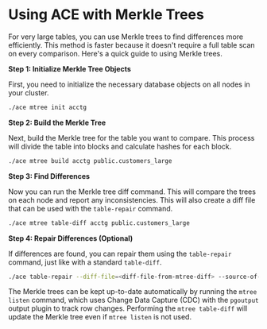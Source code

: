 # Using ACE with Merkle Trees

For very large tables, you can use Merkle trees to find differences more efficiently. This method is faster because it doesn't require a full table scan on every comparison. Here's a quick guide to using Merkle trees.

**Step 1: Initialize Merkle Tree Objects**

First, you need to initialize the necessary database objects on all nodes in your cluster.

```sh
./ace mtree init acctg
```

**Step 2: Build the Merkle Tree**

Next, build the Merkle tree for the table you want to compare. This process will divide the table into blocks and calculate hashes for each block.

```sh
./ace mtree build acctg public.customers_large
```

**Step 3: Find Differences**

Now you can run the Merkle tree diff command. This will compare the trees on each node and report any inconsistencies. This will also create a diff file that can be used with the `table-repair` command.

```sh
./ace mtree table-diff acctg public.customers_large
```

**Step 4: Repair Differences (Optional)**

If differences are found, you can repair them using the `table-repair` command, just like with a standard `table-diff`.

```sh
./ace table-repair --diff-file=<diff-file-from-mtree-diff> --source-of-truth=n1 acctg public.customers_large
```

The Merkle trees can be kept up-to-date automatically by running the `mtree listen` command, which uses Change Data Capture (CDC) with the `pgoutput` output plugin to track row changes. Performing the `mtree table-diff` will update the Merkle tree even if `mtree listen` is not used.

